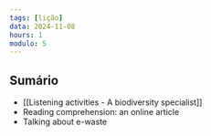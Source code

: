 ```yaml
---
tags: [lição]
data: 2024-11-08
hours: 1
modulo: 5
---
```


## Sumário
- [[Listening activities - A biodiversity specialist]]
- Reading comprehension: an online article
- Talking about e-waste